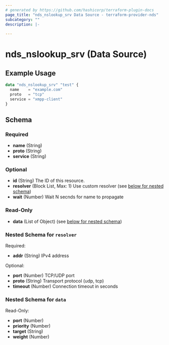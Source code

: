 ```yaml
---
# generated by https://github.com/hashicorp/terraform-plugin-docs
page_title: "nds_nslookup_srv Data Source - terraform-provider-nds"
subcategory: ""
description: |-
  
---
```


# nds_nslookup_srv (Data Source)



## Example Usage

```terraform
data "nds_nslookup_srv" "test" {
  name    = "example.com"
  proto   = "tcp"
  service = "xmpp-client"
}
```

<!-- schema generated by tfplugindocs -->
## Schema

### Required

- **name** (String)
- **proto** (String)
- **service** (String)

### Optional

- **id** (String) The ID of this resource.
- **resolver** (Block List, Max: 1) Use custom resolver (see [below for nested schema](#nestedblock--resolver))
- **wait** (Number) Wait N secnds for name to propagate

### Read-Only

- **data** (List of Object) (see [below for nested schema](#nestedatt--data))

<a id="nestedblock--resolver"></a>
### Nested Schema for `resolver`

Required:

- **addr** (String) IPv4 address

Optional:

- **port** (Number) TCP/UDP port
- **proto** (String) Transport protocol (udp, tcp)
- **timeout** (Number) Connection timeout in seconds


<a id="nestedatt--data"></a>
### Nested Schema for `data`

Read-Only:

- **port** (Number)
- **priority** (Number)
- **target** (String)
- **weight** (Number)


